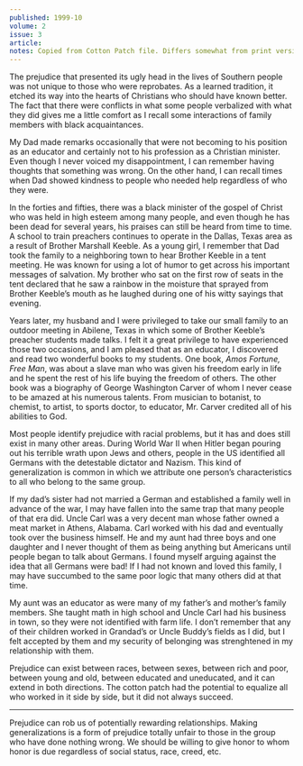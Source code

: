 ```yaml
---
published: 1999-10
volume: 2
issue: 3
article: 
notes: Copied from Cotton Patch file. Differs somewhat from print version.
---
```

The prejudice that presented its ugly head in the lives of Southern people was not unique to those who were reprobates. As a learned tradition, it etched its way into the hearts of Christians who should have known better. The fact that there were conflicts in what some people verbalized with what they did gives me a little comfort as I recall some interactions of family members with black acquaintances.

My Dad made remarks occasionally that were not becoming to his position as an educator and certainly not to his profession as a Christian minister. Even though I never voiced my disappointment, I can remember having thoughts that something was wrong. On the other hand, I can recall times when Dad showed kindness to people who needed help regardless of who they were.

In the forties and fifties, there was a black minister of the gospel of Christ who was held in high esteem among many people, and even though he has been dead for several years, his praises can still be heard from time to time. A school to train preachers continues to operate in the Dallas, Texas area as a result of Brother Marshall Keeble. As a young girl, I remember that Dad took the family to a neighboring town to hear Brother Keeble in a tent meeting. He was known for using a lot of humor to get across his important messages of salvation. My brother who sat on the first row of seats in the tent declared that he saw a rainbow in the moisture that sprayed from Brother Keeble’s mouth as he laughed during one of his witty sayings that evening.

Years later, my husband and I were privileged to take our small family to an outdoor meeting in Abilene, Texas in which some of Brother Keeble’s preacher students made talks. I felt it a great privilege to have experienced those two occasions, and I am pleased that as an educator, I discovered and read two wonderful books to my students. One book, _Amos Fortune, Free Man_, was about a slave man who was given his freedom early in life and he spent the rest of his life buying the freedom of others. The other book was a biography of George Washington Carver of whom I never cease to be amazed at his numerous talents. From musician to botanist, to chemist, to artist, to sports doctor, to educator, Mr. Carver credited all of his abilities to God.

Most people identify prejudice with racial problems, but it has and does still exist in many other areas. During World War II when Hitler began pouring out his terrible wrath upon Jews and others, people in the US identified all Germans with the detestable dictator and Nazism. This kind of generalization is common in which we attribute one person’s characteristics to all who belong to the same group.

If my dad’s sister had not married a German and established a family well in advance of the war, I may have fallen into the same trap that many people of that era did. Uncle Carl was a very decent man whose father owned a meat market in Athens, Alabama. Carl worked with his dad and eventually took over the business himself. He and my aunt had three boys and one daughter and I never thought of them as being anything but Americans until people began to talk about Germans. I found myself arguing against the idea that all Germans were bad! If I had not known and loved this family, I may have succumbed to the same poor logic that many others did at that time.

My aunt was an educator as were many of my father’s and mother’s family members. She taught math in high school and Uncle Carl had his business in town, so they were not identified with farm life. I don’t remember that any of their children worked in Grandad’s or Uncle Buddy’s fields as I did, but I felt accepted by them and my security of belonging was strenghtened in my relationship with them.

Prejudice can exist between races, between sexes, between rich and poor, between young and old, between educated and uneducated, and it can extend in both directions. The cotton patch had the potential to equalize all who worked in it side by side, but it did not always succeed.


----
Prejudice can rob us of potentially rewarding relationships. Making generalizations is a form of prejudice totally unfair to those in the group who have done nothing wrong. We should be willing to give honor to whom honor is due regardless of social status, race, creed, etc.
